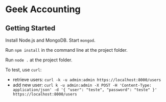 Geek Accounting
===============

Getting Started
---------------

Install Node.js and MongoDB. Start `mongod`.

Run `npm install` in the command line at the project folder.

Run `node .` at the project folder.

To test, use `curl`:

* retrieve users: `curl -k -u admin:admin https://localhost:8000/users`
* add new user: `curl k -u admin:admin -X POST -H 'Content-Type: application/json' -d '{ "user": "teste", "password": "teste" }' https://localhost:8000/users`